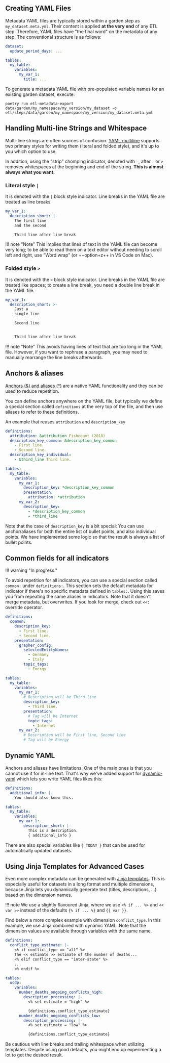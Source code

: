 ## Creating YAML Files

Metadata YAML files are typically stored within a garden step as `my_dataset.meta.yml`. Their content is applied **at the very end** of any ETL step. Therefore, YAML files have "the final word" on the metadata of any step. The conventional structure is as follows:

```yaml
dataset:
  update_period_days: ...

tables:
  my_table:
    variables:
      my_var_1:
        title: ...
```

To generate a metadata YAML file with pre-populated variable names for an existing garden dataset, execute:

```
poetry run etl-metadata-export data/garden/my_namespace/my_version/my_dataset -o etl/steps/data/garden/my_namespace/my_version/my_dataset.meta.yml
```

## Handling Multi-line Strings and Whitespace

Multi-line strings are often sources of confusion. [YAML multiline](https://yaml-multiline.info/) supports two primary styles for writing them (literal and folded style), and it's up to you which option to use.

In addition, using the "strip" chomping indicator, denoted with `-`, after `|` or `>` removes whitespaces at the beginning and end of the string. **This is almost always what you want.**


### Literal style `|`
It is denoted with the `|` block style indicator. Line breaks in the YAML file are treated as line breaks.

```yaml
my_var_1:
  description_short: |-
    The first line
    and the second

    Third line after line break
```


!!! note "Note"
    This implies that lines of text in the YAML file can become very long; to be able to read them on a text editor without needing to scroll left and right, use "Word wrap" (or ++option+z++ in VS Code on Mac).

### Folded style `>`
It is denoted with the `>` block style indicator. Line breaks in the YAML file are treated like spaces; to create a line break, you need a double line break in the YAML file.

```yaml
my_var_1:
  description_short: >-
    Just a
    single line

    Second line


    Third line after line break
```

!!! note "Note"
    This avoids having lines of text that are too long in the YAML file. However, if you want to rephrase a paragraph, you may need to manually rearrange the line breaks afterwards.



## Anchors & aliases

[Anchors (&) and aliases (*)](https://support.atlassian.com/bitbucket-cloud/docs/yaml-anchors/) are a native YAML functionality and they can be used to reduce repetition.

You can define anchors anywhere on the YAML file, but typically we define a special section called `definitions` at the very top of the file, and then use aliases to refer to these definitions.

An example that reuses `attribution` and `description_key`

```yaml
definitions:
  attribution: &attribution Fishcount (2018)
  description_key_common: &description_key_common
    - First line.
    - Second line.
  description_key_individual:
    - &third_line Third line.

tables:
  my_table:
    variables:
      my_var_1:
        description_key: *description_key_common
        presentation:
          attribution: *attribution
      my_var_2:
        description_key:
          - *description_key_common
          - *third_line
```
Note that the case of `description_key` is a bit special: You can use anchor/aliases for both the entire list of bullet points, and also individual points. We have implemented some logic so that the result is always a list of bullet points.

## Common fields for all indicators

!!! warning "In progress."

To avoid repetition for all indicators, you can use a special section called `common:` under `definitions:`. This section sets the default metadata for indicator if there's no specific metadata defined in `tables:`. Using this saves you from repeating the same aliases in indicators. Note that it doesn't merge metadata, but overwrites. If you look for merge, check out `<<:` override operator.

```yaml
definitions:
  common:
    description_key:
      - First line.
      - Second line.
    presentation:
      grapher_config:
        selectedEntityNames:
          - Germany
          - Italy
        topic_tags:
          - Energy

tables:
  my_table:
    variables:
      my_var_1:
        # Description will be Third line
        description_key:
          - Third line.
        presentation:
          # Tag will be Internet
          topic_tags:
            - Internet
      my_var_2:
        # Description will be First line, Second line
        # Tag will be Energy
```

## Dynamic YAML

Anchors and aliases have limitations. One of the main ones is that you cannot use it for in-line text. That's why we've added support for [dynamic-yaml](https://github.com/childsish/dynamic-yaml) which lets you write YAML files likes this:

```yaml
definitions:
  additional_info: |-
    You should also know this.

tables:
  my_table:
    variables:
      my_var_1:
        description_short: |-
          This is a description.
          { additional_info }
```

There are also special variables like `{ TODAY }` that can be used for automatically updated datasets.

## Using Jinja Templates for Advanced Cases

Even more complex metadata can be generated with [Jinja templates](https://jinja.palletsprojects.com/en/3.1.x/). This is especially useful for datasets in a long format and multiple dimensions, because Jinja lets you dynamically generate text (titles, descriptions, ...) based on the dimension names.

!!! note
    We use a slightly flavoured Jinja, where we use `<% if ... %>` and `<< var >>` instead of the defaults `{% if ... %}` and `{{ var }}`.


Find below a more complex example with dimension `conflict_type`. In this example, we use Jinja combined with dynamic YAML. Note that the dimension values are available through variables with the same name.


```yaml
definitions:
  conflict_type_estimate: |-
    <% if conflict_type == "all" %>
    The << estimate >> estimate of the number of deaths...
    <% elif conflict_type == "inter-state" %>
    ...
    <% endif %>

tables:
  ucdp:
    variables:
      number_deaths_ongoing_conflicts_high:
        description_processing: |-
          <% set estimate = "high" %>

          {definitions.conflict_type_estimate}
      number_deaths_ongoing_conflicts_low:
        description_processing: |-
          <% set estimate = "low" %>

          {definitions.conflict_type_estimate}
```

Be cautious with line breaks and trailing whitespace when utilizing templates. Despite using good defaults, you might end up experimenting a lot to get the desired result.
